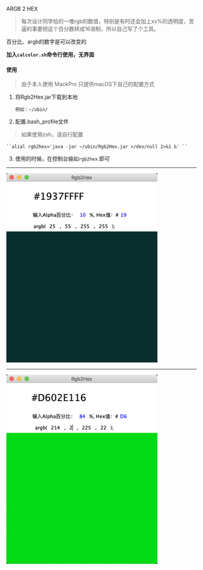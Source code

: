 ARGB 2 HEX

>每次设计同学给的一堆rgb的数值，特别是有时还会加上xx%的透明度，苦逼的事要把这个百分数转成16进制，所以自己写了个工具。
>

百分比、argb的数字是可以改变的

**加入``calcolor.sh``命令行使用，无界面**



#### 使用
> 由于本人使用 MackPro 只提供macOS下自己的配置方式

1. 将Rgb2Hex.jar下载到本地

    ``例如：~/ubin/ ``

2. 配置.bash_profile文件
>如果使用zsh，请自行配置

    ``alial rgb2hex='java -jar ~/ubin/Rgb2Hex.jar >/dev/null 2>&1 &' ``

3. 使用的时候，在控制台输如``rgb2hex`` 即可


----
<img src="./pic/img.png" alt="i.g" style="zoom:50%;" />

----

<img src="./pic/img1.png" alt="i.g" style="zoom:50%;" />
